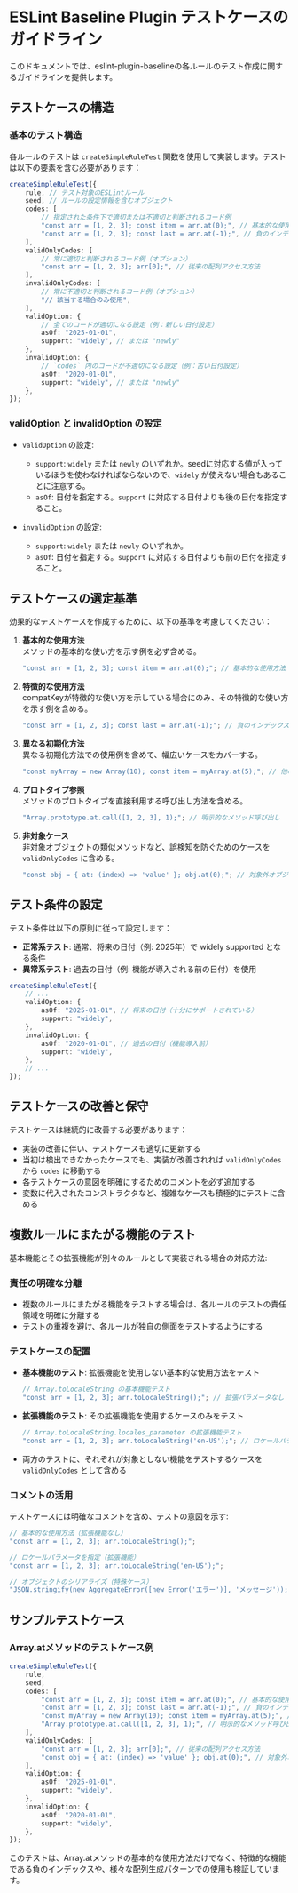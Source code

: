 # ESLint Baseline Plugin テストケースのガイドライン

このドキュメントでは、eslint-plugin-baselineの各ルールのテスト作成に関するガイドラインを提供します。

## テストケースの構造

### 基本のテスト構造

各ルールのテストは `createSimpleRuleTest` 関数を使用して実装します。テストは以下の要素を含む必要があります：

```typescript
createSimpleRuleTest({
	rule, // テスト対象のESLintルール
	seed, // ルールの設定情報を含むオブジェクト
	codes: [
		// 指定された条件下で適切または不適切と判断されるコード例
		"const arr = [1, 2, 3]; const item = arr.at(0);", // 基本的な使用方法
		"const arr = [1, 2, 3]; const last = arr.at(-1);", // 負のインデックスによるアクセス
	],
	validOnlyCodes: [
		// 常に適切と判断されるコード例（オプション）
		"const arr = [1, 2, 3]; arr[0];", // 従来の配列アクセス方法
	],
	invalidOnlyCodes: [
		// 常に不適切と判断されるコード例（オプション）
		"// 該当する場合のみ使用",
	],
	validOption: {
		// 全てのコードが適切になる設定（例：新しい日付設定）
		asOf: "2025-01-01",
		support: "widely", // または "newly"
	},
	invalidOption: {
		// `codes` 内のコードが不適切になる設定（例：古い日付設定）
		asOf: "2020-01-01",
		support: "widely", // または "newly"
	},
});
```

### validOption と invalidOption の設定

- `validOption` の設定:

  - `support`: `widely` または `newly` のいずれか。seedに対応する値が入っているほうを使わなければならないので、`widely` が使えない場合もあることに注意する。
  - `asOf`: 日付を指定する。`support` に対応する日付よりも後の日付を指定すること。

- `invalidOption` の設定:
  - `support`: `widely` または `newly` のいずれか。
  - `asOf`: 日付を指定する。`support` に対応する日付よりも前の日付を指定すること。

## テストケースの選定基準

効果的なテストケースを作成するために、以下の基準を考慮してください：

1. **基本的な使用方法**  
   メソッドの基本的な使い方を示す例を必ず含める。

   ```javascript
   "const arr = [1, 2, 3]; const item = arr.at(0);"; // 基本的な使用方法
   ```

2. **特徴的な使用方法**  
   compatKeyが特徴的な使い方を示している場合にのみ、その特徴的な使い方を示す例を含める。

   ```javascript
   "const arr = [1, 2, 3]; const last = arr.at(-1);"; // 負のインデックスでの配列アクセス
   ```

3. **異なる初期化方法**  
   異なる初期化方法での使用例を含めて、幅広いケースをカバーする。

   ```javascript
   "const myArray = new Array(10); const item = myArray.at(5);"; // 他の配列形式での使用
   ```

4. **プロトタイプ参照**  
   メソッドのプロトタイプを直接利用する呼び出し方法を含める。

   ```javascript
   "Array.prototype.at.call([1, 2, 3], 1);"; // 明示的なメソッド呼び出し
   ```

5. **非対象ケース**  
   非対象オブジェクトの類似メソッドなど、誤検知を防ぐためのケースを `validOnlyCodes` に含める。
   ```javascript
   "const obj = { at: (index) => 'value' }; obj.at(0);"; // 対象外オブジェクトの類似メソッド
   ```

## テスト条件の設定

テスト条件は以下の原則に従って設定します：

- **正常系テスト**: 通常、将来の日付（例: 2025年）で widely supported となる条件
- **異常系テスト**: 過去の日付（例: 機能が導入される前の日付）を使用

```typescript
createSimpleRuleTest({
	// ...
	validOption: {
		asOf: "2025-01-01", // 将来の日付（十分にサポートされている）
		support: "widely",
	},
	invalidOption: {
		asOf: "2020-01-01", // 過去の日付（機能導入前）
		support: "widely",
	},
	// ...
});
```

## テストケースの改善と保守

テストケースは継続的に改善する必要があります：

- 実装の改善に伴い、テストケースも適切に更新する
- 当初は検出できなかったケースでも、実装が改善されれば `validOnlyCodes` から `codes` に移動する
- 各テストケースの意図を明確にするためのコメントを必ず追加する
- 変数に代入されたコンストラクタなど、複雑なケースも積極的にテストに含める

## 複数ルールにまたがる機能のテスト

基本機能とその拡張機能が別々のルールとして実装される場合の対応方法:

### 責任の明確な分離

- 複数のルールにまたがる機能をテストする場合は、各ルールのテストの責任領域を明確に分離する
- テストの重複を避け、各ルールが独自の側面をテストするようにする

### テストケースの配置

- **基本機能のテスト**: 拡張機能を使用しない基本的な使用方法をテスト

  ```javascript
  // Array.toLocaleString の基本機能テスト
  "const arr = [1, 2, 3]; arr.toLocaleString();"; // 拡張パラメータなし
  ```

- **拡張機能のテスト**: その拡張機能を使用するケースのみをテスト

  ```javascript
  // Array.toLocaleString.locales_parameter の拡張機能テスト
  "const arr = [1, 2, 3]; arr.toLocaleString('en-US');"; // ロケールパラメータを使用
  ```

- 両方のテストに、それぞれが対象としない機能をテストするケースを `validOnlyCodes` として含める

### コメントの活用

テストケースには明確なコメントを含め、テストの意図を示す:

```javascript
// 基本的な使用方法（拡張機能なし）
"const arr = [1, 2, 3]; arr.toLocaleString();";

// ロケールパラメータを指定（拡張機能）
"const arr = [1, 2, 3]; arr.toLocaleString('en-US');";

// オブジェクトのシリアライズ（特殊ケース）
"JSON.stringify(new AggregateError([new Error('エラー')], 'メッセージ'));";
```

## サンプルテストケース

### Array.atメソッドのテストケース例

```typescript
createSimpleRuleTest({
	rule,
	seed,
	codes: [
		"const arr = [1, 2, 3]; const item = arr.at(0);", // 基本的な使用方法
		"const arr = [1, 2, 3]; const last = arr.at(-1);", // 負のインデックスによるアクセス
		"const myArray = new Array(10); const item = myArray.at(5);", // 他の配列形式での使用
		"Array.prototype.at.call([1, 2, 3], 1);", // 明示的なメソッド呼び出し
	],
	validOnlyCodes: [
		"const arr = [1, 2, 3]; arr[0];", // 従来の配列アクセス方法
		"const obj = { at: (index) => 'value' }; obj.at(0);", // 対象外オブジェクトの類似メソッド
	],
	validOption: {
		asOf: "2025-01-01",
		support: "widely",
	},
	invalidOption: {
		asOf: "2020-01-01",
		support: "widely",
	},
});
```

このテストは、Array.atメソッドの基本的な使用方法だけでなく、特徴的な機能である負のインデックスや、様々な配列生成パターンでの使用も検証しています。
